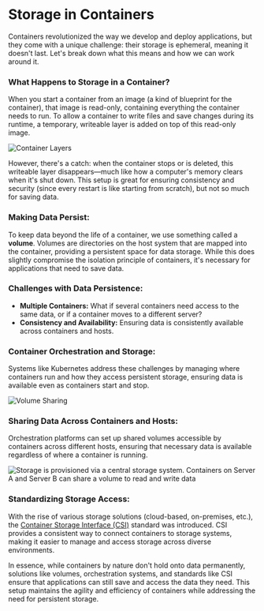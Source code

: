 # Storage in Containers

Containers revolutionized the way we develop and deploy applications, but they come with a unique challenge: their storage is ephemeral, meaning it doesn't last. Let's break down what this means and how we can work around it.

### What Happens to Storage in a Container?

When you start a container from an image (a kind of blueprint for the container), that image is read-only, containing everything the container needs to run. To allow a container to write files and save changes during its runtime, a temporary, writeable layer is added on top of this read-only image.

![Container Layers](https://d36ai2hkxl16us.cloudfront.net/course-uploads/e0df7fbf-a057-42af-8a1f-590912be5460/mup11dl71nvf-ContainerLayers.png)

However, there's a catch: when the container stops or is deleted, this writeable layer disappears—much like how a computer's memory clears when it's shut down. This setup is great for ensuring consistency and security (since every restart is like starting from scratch), but not so much for saving data.

### Making Data Persist:

To keep data beyond the life of a container, we use something called a **volume**. Volumes are directories on the host system that are mapped into the container, providing a persistent space for data storage. While this does slightly compromise the isolation principle of containers, it's necessary for applications that need to save data.

### Challenges with Data Persistence:

- **Multiple Containers:** What if several containers need access to the same data, or if a container moves to a different server?
- **Consistency and Availability:** Ensuring data is consistently available across containers and hosts.

### Container Orchestration and Storage:

Systems like Kubernetes address these challenges by managing where containers run and how they access persistent storage, ensuring data is available even as containers start and stop.

![Volume Sharing](https://d36ai2hkxl16us.cloudfront.net/course-uploads/e0df7fbf-a057-42af-8a1f-590912be5460/du5zcuxz6i1b-Dataissharedbetweentwocontainersonthesamehost.png)

### Sharing Data Across Containers and Hosts:

Orchestration platforms can set up shared volumes accessible by containers across different hosts, ensuring that necessary data is available regardless of where a container is running.

![Storage is provisioned via a central storage system. Containers on Server A and Server B can share a volume to read and write data](https://d36ai2hkxl16us.cloudfront.net/course-uploads/e0df7fbf-a057-42af-8a1f-590912be5460/0nq859rs7ktv-Storage.png)

### Standardizing Storage Access:

With the rise of various storage solutions (cloud-based, on-premises, etc.), the [Container Storage Interface (CSI)](https://github.com/container-storage-interface/spec) standard was introduced. CSI provides a consistent way to connect containers to storage systems, making it easier to manage and access storage across diverse environments.

In essence, while containers by nature don't hold onto data permanently, solutions like volumes, orchestration systems, and standards like CSI ensure that applications can still save and access the data they need. This setup maintains the agility and efficiency of containers while addressing the need for persistent storage.